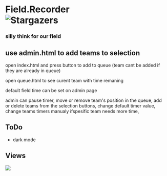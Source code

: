 # Field.Recorder  <br />  <img alt="Stargazers" src="https://img.shields.io/github/stars/i-is-evil-duck/Field.Recorder?style=for-the-badge&logo=starship&color=C9CBFF&logoColor=D9E0EE&labelColor=302D41">

### silly think for our field
## use admin.html to add teams to selection

open index.html and press button to add to queue (team cant be added if they are already in queue)

open queue.html to see curent team with time remaning

default field time can be set on admin page

admin can pause timer, move or remove team's position in the queue, add or delete teams from the selection buttons, change default timer value, change teams timers manualy ifspesific team needs more time,
## ToDo
+ dark mode

## Views

<img src="https://count.getloli.com/get/@Field.Recorder?theme=rule34" />
